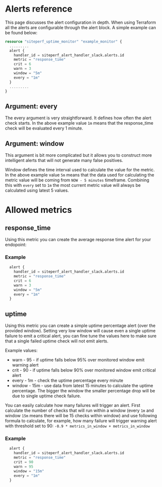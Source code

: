 # Alerts reference

This page discusses the alert configuration in depth. When using Terraform all the alerts are configurable through the alert block. A simple example can be found below:

```terraform
resource "siteperf_uptime_monitor" "example_monitor" {
  .........
  alert {
    handler_id = siteperf_alert_handler_slack.alerts.id
    metric = "response_time"
    crit = 6
    warn = 3
    window = "5m"
    every = "1m"
  }
  .........
}
```

## Argument: every

The every argument is very straightforward. It defines how often the alert check starts. In the above example value `1m` means that the response_time check will be evaluated every 1 minute.

## Argument: window

This argument is bit more complicated but it allows you to construct more intelligent alerts that will not generate many false positives. 

Window defines the time interval used to calculate the value for the metric. In the above example value `5m` means that the data used for calculating the metric value will be coming from `NOW - 5 minutes` timeframe. Combining this with `every` set to `1m` the most current metric value will always be calculated using latest 5 values.     

# Allowed metrics

## response_time

Using this metric you can create the average response time alert for your endopoint:

### Example

```terraform
  alert {
    handler_id = siteperf_alert_handler_slack.alerts.id
    metric = "response_time"
    crit = 6
    warn = 3
    window = "5m"
    every = "1m"
  }
```

## uptime

Using this metric you can create a simple uptime percentage alert (over the provided window). Setting very low window will cause even a single uptime failure to emit a critical alert, you can fine tune the values here to make sure that a single failed uptime check will not emit alerts.

Example values:

* warn - 95 - if uptime falls below 95% over monitored window emit warning alert
* crit - 90 - if uptime falls below 90% over monitored window emit critical alert
* every - 1m - check the uptime percentage every minute
* window - 15m - use data from latest 15 minutes to calculate the uptime percentage. The bigger the window the smaller percentage drop will be due to single uptime check failure. 

You can easily calculate how many failures will trigger an alert. First calculate the number of checks that will run within a window (every `1m` and window `15m` means there will be 15 checks within window) and use following formula to calculate, for example, how many failure will trigger warning alert with threshold set to 90: `-0.9 * metrics_in_window + metrics_in_window` 

### Example

```terraform
  alert {
    handler_id = siteperf_alert_handler_slack.alerts.id
    metric = "response_time"
    crit = 90
    warn = 95
    window = "15m"
    every = "1m"
  }
```

